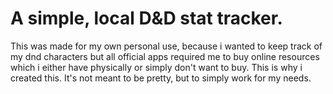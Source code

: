 # A simple, local D&D stat tracker.

This was made for my own personal use, because i wanted to keep track of my dnd characters but all official apps required me to buy online resources which i either have physically or simply don't want to buy. This is why i created this. It's not meant to be pretty, but to simply work for my needs.
